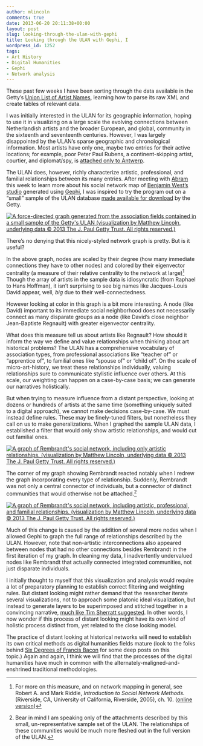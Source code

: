 ```yaml
---
author: mlincoln
comments: true
date: 2013-06-20 20:11:38+00:00
layout: post
slug: looking-through-the-ulan-with-gephi
title: Looking through the ULAN with Gephi, I
wordpress_id: 1252
tags:
- Art History
- Digital Humanities
- Gephi
- Network analysis
---
```


These past few weeks I have been sorting through the data available in the Getty’s [Union List of Artist Names](http://www.getty.edu/research/tools/vocabularies/ulan/about.html), learning how to parse its raw XML and create tables of relevant data.


I was initially interested in the ULAN for its geographic information, hoping to use it in visualizing on a large scale the evolving connections between Netherlandish artists and the broader European, and global, community in the sixteenth and seventeenth centuries. However, I was largely disappointed by the ULAN’s sparse geographic and chronological information. Most artists have only one, maybe two entries for their active locations; for example, poor Peter Paul Rubens, a continent-skipping artist, courtier, and diplomat/spy, is [attached only to Antwerp](http://www.getty.edu/vow/ULANFullDisplay?find=rubens&role=&nation=&prev_page=1&subjectid=500002921).

The ULAN does, however, richly characterize artistic, professional, and familial relationships between its many entries. After meeting with [Abram](http://abramfox.com/) this week to learn more about his social network map of [Benjamin West’s studio](http://abramfox.com/cv/caa-2013/) generated using [Gephi](https://www.gephi.org/), I was inspired to try the program out on a “small” sample of the ULAN database [made available for download](http://www.getty.edu/research/tools/vocabularies/obtain/download.html) by the Getty.

[![A force-directed graph generated from the association fields contained in a small sample of the Getty's ULAN (visualization by Matthew Lincoln, underlying data © 2013 The J. Paul Getty Trust. All rights reserved.)][forcedir]](http://mlincoln.files.wordpress.com/2013/06/screen-shot-2013-06-20-at-1-49-53-pm.png)

[forcedir]: http://mlincoln.files.wordpress.com/2013/06/screen-shot-2013-06-20-at-1-49-53-pm.png "A force-directed graph generated from the association fields contained in a small sample of the Getty's ULAN (visualization by Matthew Lincoln, underlying data © 2013 The J. Paul Getty Trust. All rights reserved.)"

There’s no denying that this nicely-styled network graph is pretty. But is it useful?

In the above graph, nodes are scaled by their degree (how many immediate connections they have to other nodes) and colored by their eigenvector centrality (a measure of their relative centrality to the network at large)[^1] Though the array of artists in the sample data is idiosyncratic (from Raphael to Hans Hoffman), it isn’t surprising to see big names like Jacques-Louis David appear, well, *big* due to their well-connectedness.

However looking at color in this graph is a bit more interesting. A node (like David) important to its immediate social neighborhood does not necessarily connect as many disparate groups as a node (like David’s close neighbor Jean-Baptiste Regnault) with greater eigenvector centrality.

What does this measure tell us about artists like Regnault? How should it inform the way we define and value relationships when thinking about art historical problems? The ULAN has a comprehensive vocabulary of association types, from professional associations like “teacher of” or “apprentice of”, to familial ones like “spouse of” or “child of”. On the scale of micro-art-history, we treat these relationships individually, valuing relationships sure to communicate stylistic influence over others. At this scale, our weighting can happen on a case-by-case basis; we can generate our narratives holistically.

But when trying to measure influence from a distant perspective, looking at dozens or hundreds of artists at the same time (something uniquely suited to a digital approach), we cannot make decisions case-by-case. We must instead define rules. These may be finely-tuned filters, but nonetheless they call on us to make generalizations. When I graphed the sample ULAN data, I established a filter that would only show artistic relationships, and would cut out familial ones.

[![A graph of Rembrandt's social network, including only artistic relationships. (visualization by Matthew Lincoln, underlying data © 2013 The J. Paul Getty Trust. All rights reserved.)][artistsonly]](http://mlincoln.files.wordpress.com/2013/06/screen-shot-2013-06-20-at-1-50-34-pm.png)

[artistsonly]: http://mlincoln.files.wordpress.com/2013/06/screen-shot-2013-06-20-at-1-50-34-pm.png?w=625 "A graph of Rembrandt's social network, including only artistic relationships. (visualization by Matthew Lincoln, underlying data © 2013 The J. Paul Getty Trust. All rights reserved.)"

The corner of my graph showing Rembrandt reacted notably when I redrew the graph incorporating every type of relationship. Suddenly, Rembrandt was not only a central connector of individuals, but a connector of distinct communities that would otherwise not be attached.[^2]

[![A graph of Rembrandt's social network, including artistic, professional, and familial relationships. (visualization by Matthew Lincoln, underlying data © 2013 The J. Paul Getty Trust. All rights reserved.)][allrels]](http://mlincoln.files.wordpress.com/2013/06/screen-shot-2013-06-20-at-1-49-10-pm.png)

[allrels]: http://mlincoln.files.wordpress.com/2013/06/screen-shot-2013-06-20-at-1-49-10-pm.png?w=625 "A graph of Rembrandt's social network, including artistic, professional, and familial relationships. (visualization by Matthew Lincoln, underlying data © 2013 The J. Paul Getty Trust. All rights reserved.)"

Much of this change is caused by the addition of several more nodes when I allowed Gephi to graph the full range of relationships described by the ULAN. However, note that non-artistic interconnections also appeared between nodes that had no other connections besides Rembrandt in the first iteration of my graph. In cleaning my data, I inadvertently undervalued nodes like Rembrandt that actually connected integrated communities, not just disparate individuals.

I initially thought to myself that this visualization and analysis would require a lot of preparatory planning to establish correct filtering and weighting rules. But distant looking might rather demand that the researcher iterate several visualizations, not to approach some platonic ideal visualization, but instead to generate layers to be superimposed and stitched together in a convincing narrative, [much like Tim Sherratt suggested](http://matthewlincoln.net/2013/06/19/open-data-and-the-humanities.html). In other words, I now wonder if this process of distant looking might have its own kind of holistic process distinct from, yet related to the close looking model.

The practice of distant looking at historical networks will need to establish its own critical methods as digital humanities fields mature (look to the folks behind [Six Degrees of Francis Bacon](http://sixdegreesoffrancisbacon.com/) for some deep posts on this topic.) Again and again, I think we will find that the processes of the digital humanities have much in common with the alternately-maligned-and-enshrined traditional methodologies.






[^1]: For more on this measure, and on network mapping in general, see Robert A. and Mark Riddle, *Introduction to Social Network Methods.* (Riverside, CA, University of California, Riverside, 2005), ch. 10. ([online version](http://www.faculty.ucr.edu/~hanneman/nettext/C10_Centrality.html#Eigenvector))

[^2]: Bear in mind I am speaking only of the attachments described by this small, un-representative sample set of the ULAN. The relationships of these communities would be much more fleshed out in the full version of the ULAN.



